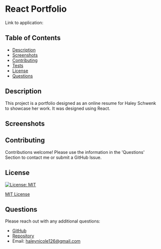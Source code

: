 
  
  # React Portfolio
  Link to application: 

  ## Table of Contents
  - [Description](#description)
  - [Screenshots](#screenshots)
  - [Contributing](#contributing)
  - [Tests](#tests)
  - [License](#license)
  - [Questions](#questions)

  ## Description
  This project is a portfolio designed as an online resume for Haley Schwenk to showcase her work. It was designed using React. 

  ## Screenshots
  

  ## Contributing
  Contributions welcome! Please use the information in the 'Questions' Section to contact me or submit a GitHub Issue. 

  ## License 

  [![License: MIT](https://img.shields.io/badge/License-MIT-yellow.svg)](https://opensource.org/licenses/MIT) 

  [MIT License](https://opensource.org/licenses/MIT)

  ## Questions
  Please reach out with any additional questions: 
  - [GitHub](https://github.com/haleynicole126)
  - [Repository](https://github.com/HaleyNicole126/react-port-haley)
  - Email: haleynicole126@gmail.com


